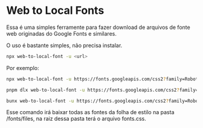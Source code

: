 # Web to Local Fonts

Essa é uma simples ferramente para fazer download de arquivos de fonte web originadas do Google Fonts e similares.

O uso é bastante simples, não precisa instalar.

```bash
npx web-to-local-font -u <url>
```

Por exemplo:

```bash
npx web-to-local-font -u https://fonts.googleapis.com/css2?family=Roboto&display=swap
```

```bash
pnpm dlx web-to-local-font -u https://fonts.googleapis.com/css2?family=Roboto&display=swap
```

```bash
bunx web-to-local-font -u https://fonts.googleapis.com/css2?family=Roboto&display=swap
```

Esse comando irá baixar todas as fontes da folha de estilo na pasta /fonts/files, na raiz dessa pasta terá o arquivo fonts.css.
